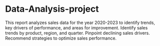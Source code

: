 # Data-Analysis-project
This report analyzes sales data for the year 2020-2023 to identify trends, key drivers of performance, and areas for improvement. Identify sales trends by product, region, and quarter. Pinpoint declining sales drivers. Recommend strategies to optimize sales performance.
